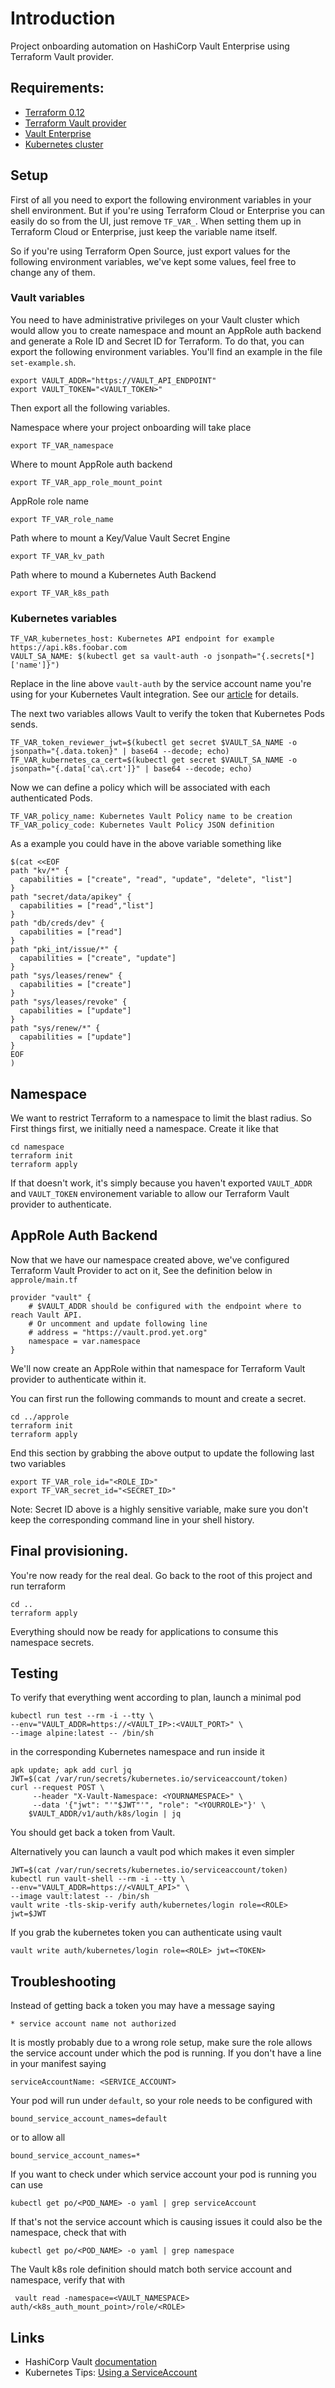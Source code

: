 # Introduction

Project onboarding automation on HashiCorp Vault Enterprise using Terraform Vault provider.

## Requirements:

* [Terraform 0.12](https://www.terraform.io/)
* [Terraform Vault provider](https://www.terraform.io/docs/providers/vault/index.html)
* [Vault Enterprise](https://www.hashicorp.com/products/vault/enterprise)
* [Kubernetes cluster](https://learn.hashicorp.com/vault/identity-access-management/vault-agent-k8s)

## Setup

First of all you need to export the following environment variables in your shell environment. But if you're using Terraform Cloud or Enterprise you can easily do so from the UI, just remove `TF_VAR_`. When setting them up in Terraform Cloud or Enterprise, just keep the variable name itself.

So if you're using Terraform Open Source, just export values for the following environment variables, we've kept some values, feel free to change any of them.

### Vault variables

You need to have administrative privileges on your Vault cluster which would allow you to create namespace and mount an AppRole auth backend and generate a Role ID and Secret ID for Terraform. To do that, you can export the following environment variables. You'll find an example in the file ```set-example.sh```.

    export VAULT_ADDR="https://VAULT_API_ENDPOINT"
    export VAULT_TOKEN="<VAULT_TOKEN>"

Then export all the following variables.

Namespace where your project onboarding will take place
    
    export TF_VAR_namespace

Where to mount AppRole auth backend

    export TF_VAR_app_role_mount_point

AppRole role name

    export TF_VAR_role_name

Path where to mount a Key/Value Vault Secret Engine

    export TF_VAR_kv_path

Path where to mound a Kubernetes Auth Backend

    export TF_VAR_k8s_path 

### Kubernetes variables

    TF_VAR_kubernetes_host: Kubernetes API endpoint for example https://api.k8s.foobar.com
    VAULT_SA_NAME: $(kubectl get sa vault-auth -o jsonpath="{.secrets[*]['name']}")

Replace in the line above `vault-auth` by the service account name you're using for your Kubernetes Vault integration. See our [article](https://learn.hashicorp.com/vault/identity-access-management/vault-agent-k8s) for details.

The next two variables allows Vault to verify the token that Kubernetes Pods sends.

    TF_VAR_token_reviewer_jwt=$(kubectl get secret $VAULT_SA_NAME -o jsonpath="{.data.token}" | base64 --decode; echo)
    TF_VAR_kubernetes_ca_cert=$(kubectl get secret $VAULT_SA_NAME -o jsonpath="{.data['ca\.crt']}" | base64 --decode; echo)

Now we can define a policy which will be associated with each authenticated Pods.

    TF_VAR_policy_name: Kubernetes Vault Policy name to be creation
    TF_VAR_policy_code: Kubernetes Vault Policy JSON definition

As a example you could have in the above variable something like

    $(cat <<EOF
    path "kv/*" {
      capabilities = ["create", "read", "update", "delete", "list"]
    }
    path "secret/data/apikey" {
      capabilities = ["read","list"]
    }
    path "db/creds/dev" {
      capabilities = ["read"]
    }
    path "pki_int/issue/*" {
      capabilities = ["create", "update"]
    }
    path "sys/leases/renew" {
      capabilities = ["create"]
    }
    path "sys/leases/revoke" {
      capabilities = ["update"]
    }
    path "sys/renew/*" {
      capabilities = ["update"]
    }
    EOF
    )

## Namespace

We want to restrict Terraform to a namespace to limit the blast radius. So First things first, we initially need a namespace. Create it like that

    cd namespace
    terraform init
    terraform apply

If that doesn't work, it's simply because you haven't exported `VAULT_ADDR` and `VAULT_TOKEN` environement variable to allow our Terraform Vault provider to authenticate.

## AppRole Auth Backend

Now that we have our namespace created above, we've configured Terraform Vault Provider to act on it, See the definition below in `approle/main.tf`

    provider "vault" {
        # $VAULT_ADDR should be configured with the endpoint where to reach Vault API.
        # Or uncomment and update following line
        # address = "https://vault.prod.yet.org"
        namespace = var.namespace
    }

We'll now create an AppRole within that namespace for Terraform Vault provider to authenticate within it.

You can first run the following commands to mount and create a secret. 

    cd ../approle
    terraform init
    terraform apply

End this section by grabbing the above output to update the following last two variables

    export TF_VAR_role_id="<ROLE_ID>"
    export TF_VAR_secret_id="<SECRET_ID>"

Note: Secret ID above is a highly sensitive variable, make sure you don't keep the corresponding command line in your shell history.

## Final provisioning.

You're now ready for the real deal. Go back to the root of this project and run terraform

    cd ..
    terraform apply

Everything should now be ready for applications to consume this namespace secrets.

## Testing

To verify that everything went according to plan, launch a minimal pod 

    kubectl run test --rm -i --tty \
    --env="VAULT_ADDR=https://<VAULT_IP>:<VAULT_PORT>" \
    --image alpine:latest -- /bin/sh

in the corresponding Kubernetes namespace and run inside it

    apk update; apk add curl jq
    JWT=$(cat /var/run/secrets/kubernetes.io/serviceaccount/token)
    curl --request POST \
         --header "X-Vault-Namespace: <YOURNAMESPACE>" \
         --data '{"jwt": "'"$JWT"'", "role": "<YOURROLE>"}' \
        $VAULT_ADDR/v1/auth/k8s/login | jq

You should get back a token from Vault.

Alternatively you can launch a vault pod which makes it even simpler

    JWT=$(cat /var/run/secrets/kubernetes.io/serviceaccount/token)
    kubectl run vault-shell --rm -i --tty \
    --env="VAULT_ADDR=https://<VAULT_API>" \
    --image vault:latest -- /bin/sh
    vault write -tls-skip-verify auth/kubernetes/login role=<ROLE> jwt=$JWT

If you grab the kubernetes token you can authenticate using vault

    vault write auth/kubernetes/login role=<ROLE> jwt=<TOKEN>

## Troubleshooting

Instead of getting back a token you may have a message saying

    * service account name not authorized

It is mostly probably due to a wrong role setup, make sure the role allows the service account under which the pod is running. If you don't have a line in your manifest saying

    serviceAccountName: <SERVICE_ACCOUNT>

Your pod will run under `default`, so your role needs to be configured with

    bound_service_account_names=default

or to allow all

    bound_service_account_names=*

If you want to check under which service account your pod is running you can use

    kubectl get po/<POD_NAME> -o yaml | grep serviceAccount

If that's not the service account which is causing issues it could also be the namespace, check that with

    kubectl get po/<POD_NAME> -o yaml | grep namespace

The Vault k8s role definition should match both service account and namespace, verify that with

     vault read -namespace=<VAULT_NAMESPACE>  auth/<k8s_auth_mount_point>/role/<ROLE>

## Links

* HashiCorp Vault [documentation](https://learn.hashicorp.com/vault/identity-access-management/vault-agent-k8s)
* Kubernetes Tips: [Using a ServiceAccount](https://medium.com/better-programming/k8s-tips-using-a-serviceaccount-801c433d0023)